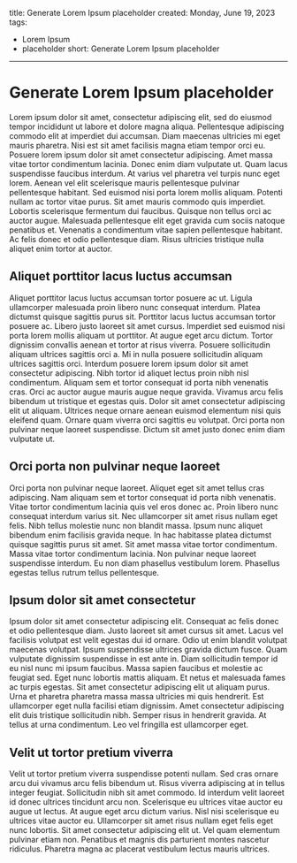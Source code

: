 title: Generate Lorem Ipsum placeholder
created: Monday, June 19, 2023
tags:
  - Lorem Ipsum
  - placeholder
short: Generate Lorem Ipsum placeholder
---
# Generate Lorem Ipsum placeholder
Lorem ipsum dolor sit amet, consectetur adipiscing elit, sed do eiusmod tempor incididunt ut labore et dolore magna aliqua. Pellentesque adipiscing commodo elit at imperdiet dui accumsan. Diam maecenas ultricies mi eget mauris pharetra. Nisi est sit amet facilisis magna etiam tempor orci eu. Posuere lorem ipsum dolor sit amet consectetur adipiscing. Amet massa vitae tortor condimentum lacinia. Donec enim diam vulputate ut. Quam lacus suspendisse faucibus interdum. At varius vel pharetra vel turpis nunc eget lorem. Aenean vel elit scelerisque mauris pellentesque pulvinar pellentesque habitant. Sed euismod nisi porta lorem mollis aliquam. Potenti nullam ac tortor vitae purus. Sit amet mauris commodo quis imperdiet. Lobortis scelerisque fermentum dui faucibus. Quisque non tellus orci ac auctor augue. Malesuada pellentesque elit eget gravida cum sociis natoque penatibus et. Venenatis a condimentum vitae sapien pellentesque habitant. Ac felis donec et odio pellentesque diam. Risus ultricies tristique nulla aliquet enim tortor at auctor.

## Aliquet porttitor lacus luctus accumsan
Aliquet porttitor lacus luctus accumsan tortor posuere ac ut. Ligula ullamcorper malesuada proin libero nunc consequat interdum. Platea dictumst quisque sagittis purus sit. Porttitor lacus luctus accumsan tortor posuere ac. Libero justo laoreet sit amet cursus. Imperdiet sed euismod nisi porta lorem mollis aliquam ut porttitor. At augue eget arcu dictum. Tortor dignissim convallis aenean et tortor at risus viverra. Posuere sollicitudin aliquam ultrices sagittis orci a. Mi in nulla posuere sollicitudin aliquam ultrices sagittis orci. Interdum posuere lorem ipsum dolor sit amet consectetur adipiscing. Nibh tortor id aliquet lectus proin nibh nisl condimentum. Aliquam sem et tortor consequat id porta nibh venenatis cras. Orci ac auctor augue mauris augue neque gravida. Vivamus arcu felis bibendum ut tristique et egestas quis. Dolor sit amet consectetur adipiscing elit ut aliquam. Ultrices neque ornare aenean euismod elementum nisi quis eleifend quam. Ornare quam viverra orci sagittis eu volutpat. Orci porta non pulvinar neque laoreet suspendisse. Dictum sit amet justo donec enim diam vulputate ut.

## Orci porta non pulvinar neque laoreet
Orci porta non pulvinar neque laoreet. Aliquet eget sit amet tellus cras adipiscing. Nam aliquam sem et tortor consequat id porta nibh venenatis. Vitae tortor condimentum lacinia quis vel eros donec ac. Proin libero nunc consequat interdum varius sit. Nec ullamcorper sit amet risus nullam eget felis. Nibh tellus molestie nunc non blandit massa. Ipsum nunc aliquet bibendum enim facilisis gravida neque. In hac habitasse platea dictumst quisque sagittis purus sit amet. Sit amet massa vitae tortor condimentum. Massa vitae tortor condimentum lacinia. Non pulvinar neque laoreet suspendisse interdum. Eu non diam phasellus vestibulum lorem. Phasellus egestas tellus rutrum tellus pellentesque.

## Ipsum dolor sit amet consectetur
Ipsum dolor sit amet consectetur adipiscing elit. Consequat ac felis donec et odio pellentesque diam. Justo laoreet sit amet cursus sit amet. Lacus vel facilisis volutpat est velit egestas dui id ornare. Odio ut enim blandit volutpat maecenas volutpat. Ipsum suspendisse ultrices gravida dictum fusce. Quam vulputate dignissim suspendisse in est ante in. Diam sollicitudin tempor id eu nisl nunc mi ipsum faucibus. Massa sapien faucibus et molestie ac feugiat sed. Eget nunc lobortis mattis aliquam. Et netus et malesuada fames ac turpis egestas. Sit amet consectetur adipiscing elit ut aliquam purus. Urna et pharetra pharetra massa massa ultricies mi quis hendrerit. Est ullamcorper eget nulla facilisi etiam dignissim. Amet consectetur adipiscing elit duis tristique sollicitudin nibh. Semper risus in hendrerit gravida. At tellus at urna condimentum. Leo vel fringilla est ullamcorper eget.

## Velit ut tortor pretium viverra
Velit ut tortor pretium viverra suspendisse potenti nullam. Sed cras ornare arcu dui vivamus arcu felis bibendum ut. Risus viverra adipiscing at in tellus integer feugiat. Sollicitudin nibh sit amet commodo. Id interdum velit laoreet id donec ultrices tincidunt arcu non. Scelerisque eu ultrices vitae auctor eu augue ut lectus. At augue eget arcu dictum varius. Nisl nisi scelerisque eu ultrices vitae auctor eu. Ullamcorper sit amet risus nullam eget felis eget nunc lobortis. Sit amet consectetur adipiscing elit ut. Vel quam elementum pulvinar etiam non. Penatibus et magnis dis parturient montes nascetur ridiculus. Pharetra magna ac placerat vestibulum lectus mauris ultrices.